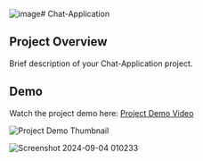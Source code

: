 ![image](https://github.com/user-attachments/assets/1244348f-d045-43e9-aa7d-2ee2cf46baf2)# Chat-Application

## Project Overview

Brief description of your Chat-Application project.

## Demo

Watch the project demo here: [Project Demo Video](https://youtu.be/SK4CUKHNFOQ?si=QlG1zVUt512BcFBg)

![Project Demo Thumbnail](https://img.youtube.com/vi/SK4CUKHNFOQ/0.jpg)

![Screenshot 2024-09-04 010233](https://github.com/user-attachments/assets/f4362dd3-f871-4924-a609-23e02c876af6)
